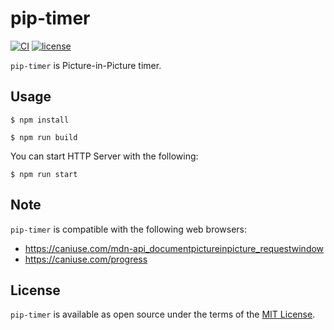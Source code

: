 # pip-timer

[![CI](https://github.com/thekuwayama/pip-timer/workflows/CI/badge.svg)](https://github.com/thekuwayama/pip-timer/actions?workflow=CI)
[![license](https://img.shields.io/badge/license-MIT-brightgreen.svg)](https://raw.githubusercontent.com/thekuwayama/pip-timer/main/LICENSE.txt)

`pip-timer` is Picture-in-Picture timer.


## Usage

```sh-session
$ npm install

$ npm run build
```

You can start HTTP Server with the following:

```sh-session
$ npm run start
```


## Note

`pip-timer` is compatible with the following web browsers:

- https://caniuse.com/mdn-api_documentpictureinpicture_requestwindow
- https://caniuse.com/progress


## License

`pip-timer` is available as open source under the terms of the [MIT License](http://opensource.org/licenses/MIT).

